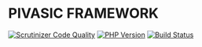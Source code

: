 # PIVASIC FRAMEWORK
[![Scrutinizer Code Quality](https://scrutinizer-ci.com/g/dspbee/pivasic/badges/quality-score.png?b=master)](https://scrutinizer-ci.com/g/dspbee/pivasic/?branch=master)
[![PHP Version](https://img.shields.io/badge/PHP-7.1-blue.svg)](http://php.net)
[![Build Status](https://scrutinizer-ci.com/g/dspbee/pivasic/badges/build.png?b=master)](https://scrutinizer-ci.com/g/dspbee/pivasic/build-status/master)
